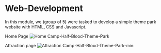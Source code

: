# Web-Development

In this module, we (group of 5) were tasked to develop a simple theme park website with HTML, CSS and Javascript.

Home Page
![Home Camp-Half-Blood-Theme-Park](https://user-images.githubusercontent.com/62084317/225332611-71e2f5c1-80bd-41b5-9ff5-3249411126fa.png)

Attraction page
![Attraction Camp-Half-Blood-Theme-Park-min](https://user-images.githubusercontent.com/62084317/225337449-01badeed-c250-4616-88bc-7d8373eb0835.png)

